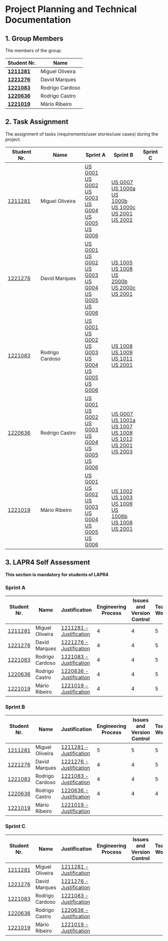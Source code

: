 # Project Planning and Technical Documentation

## 1. Group Members

The members of the group:

| Student Nr.	                     | Name			                  |
|----------------------------------|--------------------------|
| **[1211281](1211281/readme.md)** | Miguel Oliveira          |
| **[1221276](1221276/readme.md)** | David Marques            |
| **[1221083](1221083/readme.md)** | Rodrigo Cardoso			 			   |
| **[1220636](1220636/readme.md)** | Rodrigo Castro						     |
| **[1221019](1221019/readme.md)** | Mário Ribeiro						      |

## 2. Task Assignment

The assignment of tasks (requirements/user stories/use cases) during the project.

| Student Nr.	                 | Name            | Sprint A                                                                                                                                                                                                         | Sprint B                                                                                                                                                                                                                                                                              | Sprint C |
|------------------------------|-----------------|------------------------------------------------------------------------------------------------------------------------------------------------------------------------------------------------------------------|---------------------------------------------------------------------------------------------------------------------------------------------------------------------------------------------------------------------------------------------------------------------------------------|----------|
| [1211281](1211281/readme.md) | Miguel Oliveira | [US G001](us_g001/readme.md) <br/> [US G002](example/us_g002/readme.md) <br/> [US G003](us_g003/readme.md) <br/>[US G004](us_g004/readme.md) <br/>[US G005](us_g005/readme.md) <br/>[US G006](us_g006/readme.md) | [US G007](SprintB/g007/readme.md)<br/>[US 1000a](SprintB/us1000a/readme.md)<br/>[US 1000b](SprintB/us1000b/readme.md)<br/>[US 1000c](SprintB/us1000c/readme.md)<br/>[US 2001](SprintB/us2001/readme.md)<br/>[US 2002](SprintB/us2002/readme.md)                                       |          |
| [1221276](1221276/readme.md) | David Marques   | [US G001](us_g001/readme.md) <br/> [US G002](example/us_g002/readme.md) <br/> [US G003](us_g003/readme.md) <br/>[US G004](us_g004/readme.md) <br/>[US G005](us_g005/readme.md) <br/>[US G006](us_g006/readme.md) | [US 1005](SprintB/us1005/readme.md)<br/>[US 1008](SprintB/us1008/readme.md)<br/>[US 2000b](SprintB/us2000b/readme.md)<br/>[US 2000c](SprintB/us2000c/readme.md)<br/>[US 2001](SprintB/us2001/readme.md)                                                                               |          |
| [1221083](1221083/readme.md) | Rodrigo Cardoso | [US G001](us_g001/readme.md) <br/> [US G002](example/us_g002/readme.md) <br/> [US G003](us_g003/readme.md) <br/>[US G004](us_g004/readme.md) <br/>[US G005](us_g005/readme.md) <br/>[US G006](us_g006/readme.md) | [US 1008](SprintB/us1008/readme.md)<br/>[US 1009](SprintB/us1009/readme.md)<br/>[US 1011](SprintB/us1011/readme.md)<br/>[US 2001](SprintB/us2001/readme.md)                                                                                                                           |          |
| [1220636](1220636/readme.md) | Rodrigo Castro  | [US G001](us_g001/readme.md) <br/> [US G002](example/us_g002/readme.md) <br/> [US G003](us_g003/readme.md) <br/>[US G004](us_g004/readme.md) <br/>[US G005](us_g005/readme.md) <br/>[US G006](us_g006/readme.md) | [US G007](SprintB/g007/readme.md)<br/>[US 1001a](SprintB/us1001a/readme.md)<br/>[US 1007](SprintB/us1007/Analysis.md)<br/>[US 1008](SprintB/us1008/readme.md)<br/>[US 1012](SprintB/us1012/readme.md)<br/>[US 2001](SprintB/us2001/readme.md)<br/>[US 2003](SprintB/us2003/readme.md) |          |
| [1221019](1221019/readme.md) | Mário Ribeiro   | [US G001](us_g001/readme.md) <br/> [US G002](example/us_g002/readme.md) <br/> [US G003](us_g003/readme.md) <br/>[US G004](us_g004/readme.md) <br/>[US G005](us_g005/readme.md) <br/>[US G006](us_g006/readme.md) | [US 1002](SprintB/us1002/readme.md)<br/>[US 1003](SprintB/us1003/readme.md)<br/>[US 1006](SprintB/us1006/readme.md)<br/>[US 1006b](SprintB/us1006b/readme.md)<br/>[US 1008](SprintB/us1008/readme.md)<br/>[US 2001](SprintB/us2001/readme.md)                                         |          |

## 3. LAPR4 Self Assessment

**This section is mandatory for students of LAPR4**

### Sprint A

| Student Nr.	                 | Name            | Justification                                              | Engineering Process | Issues and Version Control | Team Work | Deployment | Integration | Req. Satisfaction | 
|------------------------------|-----------------|------------------------------------------------------------|---------------------|----------------------------|-----------|------------|-------------|-------------------|
| [1211281](1211281/readme.md) | Miguel Oliveira | [1211281 - Justification](1211281/lapr4/sprintb/readme.md) | 4                   | 4                          | 5         | 4          | 4           | 4                 |
| [1221276](1221276/readme.md) | David Marques   | [1221276 - Justification](1221276/lapr4/sprintb/readme.md) | 4                   | 4                          | 5         | 4          | 5           | 4                 |
| [1221083](1221083/readme.md) | Rodrigo Cardoso | [1221083 - Justification](1221083/lapr4/sprintb/readme.md) | 4                   | 4                          | 5         | 4          | 4           | 4                 |
| [1220636](1220636/readme.md) | Rodrigo Castro  | [1220636 - Justification](1220636/lapr4/sprintb/readme.md) | 4                   | 4                          | 5         | 5          | 5           | 4                 |
| [1221019](1221019/readme.md) | Mário Ribeiro   | [1221019 - Justification](1221019/lapr4/sprintb/readme.md) | 4                   | 4                          | 5         | 4          | 4           | 4                 |

### Sprint B

| Student Nr.	                 | Name            | Justification                                              | Engineering Process | Issues and Version Control | Team Work | Deployment | Integration | Req. Satisfaction | 
|------------------------------|-----------------|------------------------------------------------------------|---------------------|----------------------------|-----------|------------|-------------|-------------------|
| [1211281](1211281/readme.md) | Miguel Oliveira | [1211281 - Justification](1211281/lapr4/sprintb/readme.md) | 5                   | 5                          | 5         | 4          | 4           | 5                 |
| [1221276](1221276/readme.md) | David Marques   | [1221276 - Justification](1221276/lapr4/sprintb/readme.md) | 4                   | 4                          | 5         | 5          | 4           | 4                 |
| [1221083](1221083/readme.md) | Rodrigo Cardoso | [1221083 - Justification](1221083/lapr4/sprintb/readme.md) | 4                   | 4                          | 5         | 4          | 4           | 4                 | 
| [1220636](1220636/readme.md) | Rodrigo Castro  | [1220636 - Justification](1220636/lapr4/sprintb/readme.md) | 4                   | 4                          | 4         | 5          | 5           | 4                 |
| [1221019](1221019/readme.md) | Mário Ribeiro   | [1221019 - Justification](1221019/lapr4/sprintb/readme.md) |                     |                            |           |            |             |                   |

### Sprint C

| Student Nr.	                 | Name            | Justification                                              | Engineering Process | Issues and Version Control | Team Work | Deployment | Integration | Req. Satisfaction | 
|------------------------------|-----------------|------------------------------------------------------------|---------------------|----------------------------|-----------|------------|-------------|-------------------|
| [1211281](1211281/readme.md) | Miguel Oliveira | [1211281 - Justification](1211281/lapr4/sprintc/readme.md) |                     |                            |           |            |             |                   |
| [1221276](1221276/readme.md) | David Marques   | [1221276 - Justification](1221276/lapr4/sprintc/readme.md) |                     |                            |           |            |             |
| [1221083](1221083/readme.md) | Rodrigo Cardoso | [1221083 - Justification](1221083/lapr4/sprintc/readme.md) |                     |                            |           |            |             |
| [1220636](1220636/readme.md) | Rodrigo Castro  | [1220636 - Justification](1220636/lapr4/sprintc/readme.md) |                     |                            |           |            |             |
| [1221019](1221019/readme.md) | Mário Ribeiro   | [1221019 - Justification](1221019/lapr4/sprintc/readme.md) |                     |                            |           |            |             |
